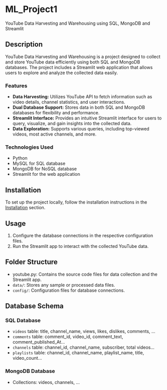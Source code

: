 # ML_Project1
YouTube Data Harvesting and Warehousing using SQL, MongoDB and Streamlit
## Description

YouTube Data Harvesting and Warehousing is a project designed to collect and store YouTube data efficiently using both SQL and MongoDB databases. The project includes a Streamlit web application that allows users to explore and analyze the collected data easily.

### Features

- **Data Harvesting:** Utilizes YouTube API to fetch information such as video details, channel statistics, and user interactions.
- **Dual Database Support:** Stores data in both SQL and MongoDB databases for flexibility and performance.
- **Streamlit Interface:** Provides an intuitive Streamlit interface for users to query, visualize, and gain insights into the collected data.
- **Data Exploration:** Supports various queries, including top-viewed videos, most active channels, and more.

### Technologies Used

- Python
- MySQL for SQL database
- MongoDB for NoSQL database
- Streamlit for the web application

## Installation

To set up the project locally, follow the installation instructions in the [Installation](#installation) section.

## Usage

1. Configure the database connections in the respective configuration files.
2. Run the Streamlit app to interact with the collected YouTube data.

## Folder Structure

- youtube.py: Contains the source code files for data collection and the Streamlit app.
- `data/`: Stores any sample or processed data files.
- `config/`: Configuration files for database connections.

## Database Schema

### SQL Database

- `videos` table: title, channel_name, views, likes, dislikes, comments, ...
- `comments` table: comment_id, video_id, comment_text, comment_published_At...
- `channels` table: channel_id, channel_name, subscriber, total videos...
- `playlists` table: channel_id, channel_name, playlist_name, title, video_count...
### MongoDB Database

- Collections: videos, channels, ...
